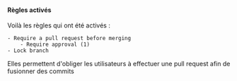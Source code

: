 #### Règles activés


Voilà les règles qui ont été activés :

```
- Require a pull request before merging
    - Require approval (1)
- Lock branch
```

Elles permettent d'obliger les utilisateurs à effectuer une pull request afin de fusionner des commits